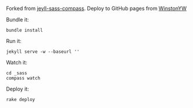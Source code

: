 Forked from [jeyll-sass-compass](https://github.com/israveri/jekyll-sass-compass).
Deploy to GitHub pages from [WinstonYW](http://winstonyw.com/2013/02/24/jekyll_haml_sass_and_github_pages/)

Bundle it:

    bundle install

Run it:

    jekyll serve -w --baseurl ''

Watch it:

    cd _sass
    compass watch

Deploy it:

    rake deploy
